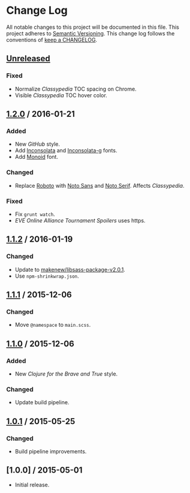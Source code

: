 # Change Log

All notable changes to this project will be documented in this file.
This project adheres to [Semantic Versioning](http://semver.org/).
This change log follows the conventions of
[keep a CHANGELOG](http://keepachangelog.com/).

## [Unreleased][Unreleased]

### Fixed

- Normalize *Classypedia* TOC spacing on Chrome.
- Visible *Classypedia* TOC hover color.

## [1.2.0] / 2016-01-21

### Added

- New *GitHub* style.
- Add [Inconsolata] and [Inconsolata-g] fonts.
- Add [Monoid] font.

[Inconsolata]: http://www.levien.com/type/myfonts/inconsolata.html
[Inconsolata-g]: http://leonardo-m.livejournal.com/77079.html
[Monoid]: https://larsenwork.com/monoid/

### Changed

- Replace [Roboto] with [Noto Sans][Noto] and [Noto Serif][Noto].
  Affects *Classypedia*.

[Noto]: https://www.google.com/get/noto/
[Roboto]: https:a//github.com/google/roboto

### Fixed

- Fix `grunt watch`.
- *EVE Online Alliance Tournament Spoilers* uses https.

## [1.1.2] / 2016-01-19

### Changed

- Update to [makenew/libsass-package-v2.0.1].
- Use `npm-shrinkwrap.json`.

[makenew/libsass-package-v2.0.1]: https://github.com/makenew/libsass-package/releases/tag/libsass-package-v2.0.1

## [1.1.1] / 2015-12-06

### Changed

- Move `@namespace` to `main.scss`.

## [1.1.0] / 2015-12-06

### Added

- New *Clojure for the Brave and True* style.

### Changed

- Update build pipeline.

## [1.0.1] / 2015-05-25

### Changed

- Build pipeline improvements.

## [1.0.0] / 2015-05-01

- Initial release.

[Unreleased]: https://github.com/razor-x/userstyles/compare/v1.2.0...HEAD
[1.2.0]: https://github.com/razor-x/userstyles/compare/v1.1.2...v1.2.0
[1.1.2]: https://github.com/razor-x/userstyles/compare/v1.1.1...v1.1.2
[1.1.1]: https://github.com/razor-x/userstyles/compare/v1.1.0...v1.1.1
[1.1.0]: https://github.com/razor-x/userstyles/compare/v1.0.1...v1.1.0
[1.0.1]: https://github.com/razor-x/userstyles/compare/v1.0.0...v1.0.1
